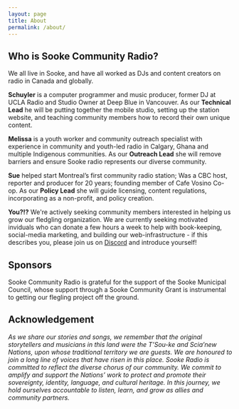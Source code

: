 ```yaml
---
layout: page
title: About
permalink: /about/
---
```


## Who is Sooke Community Radio?


We all live in Sooke, and have all worked as DJs and content creators on radio in Canada and globally.


**Schuyler** is a computer programmer and music producer, former DJ at UCLA Radio and Studio Owner at Deep Blue in Vancouver. As our **Technical Lead** he will be putting together the mobile studio, setting up the station website, and teaching community members how to record their own unique content.


**Melissa** is a youth worker and community outreach specialist with experience in community and youth-led radio in Calgary, Ghana and multiple Indigenous communities. As our **Outreach Lead** she will remove barriers and ensure Sooke radio represents our diverse community.


**Sue** helped start Montreal’s first community radio station; Was a CBC host, reporter and producer for 20 years; founding member of Cafe Vosino Co-op. As our **Policy Lead** she will guide licensing, content regulations, incorporating as a non-profit, and policy creation.


**You?!?** We're actively seeking community members interested in helping us grow our fledgling organization. We are currently seeking motivated inviduals who can donate a few hours a week to help with book-keeping, social-media marketing, and building our web-infrastructure - if this describes you, please join us on [Discord](https://discord.gg/DvuMjBME) and introduce yourself!


## Sponsors

Sooke Community Radio is grateful for the support of the Sooke Municipal Council, whose support through a Sooke Community Grant is instrumental to getting our flegling project off the ground.


##  Acknowledgement

*As we share our stories and songs, we remember that the original storytellers and musicians in this land were the T’Sou-ke and Scia’new Nations, upon whose traditional territory we are guests. We are honoured to join a long line of voices that have risen in this place. Sooke Radio is committed to reflect the diverse chorus of our community. We commit to amplify and support the Nations’ work to protect and promote their sovereignty, identity, language, and cultural heritage. In this journey, we hold ourselves accountable to listen, learn, and grow as allies and community partners.*